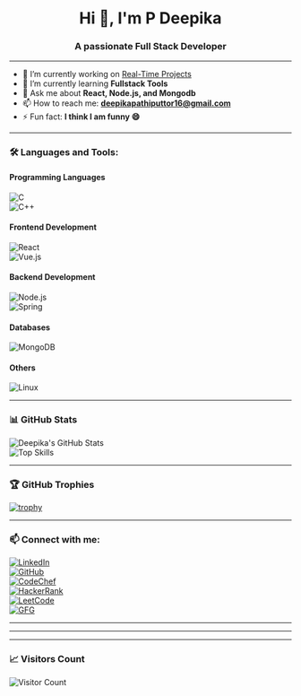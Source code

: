 <h1 align="center">Hi 👋, I'm P Deepika</h1>
<h3 align="center">A passionate Full Stack Developer</h3>

---

- 🔭 I’m currently working on [Real-Time Projects](https://github.com/pathiputtor-deepika)
- 🌱 I’m currently learning **Fullstack Tools**
- 💬 Ask me about **React, Node.js, and Mongodb**
- 📫 How to reach me: **deepikapathiputtor16@gmail.com**
- ⚡ Fun fact: **I think I am funny 😄**

---

### 🛠️ Languages and Tools:

#### Programming Languages  
![C](https://img.shields.io/badge/-C-05122A?style=flat&logo=c)  
![C++](https://img.shields.io/badge/-C++-05122A?style=flat&logo=cplusplus)  

#### Frontend Development  
![React](https://img.shields.io/badge/-React-05122A?style=flat&logo=react)  
![Vue.js](https://img.shields.io/badge/-Vue.js-05122A?style=flat&logo=vue.js)  

#### Backend Development  
![Node.js](https://img.shields.io/badge/-Node.js-05122A?style=flat&logo=node.js)  
![Spring](https://img.shields.io/badge/-Spring-05122A?style=flat&logo=spring)  

#### Databases  
![MongoDB](https://img.shields.io/badge/-MongoDB-05122A?style=flat&logo=mongodb)  

#### Others  
![Linux](https://img.shields.io/badge/-Linux-05122A?style=flat&logo=linux)  

---

### 📊 GitHub Stats

![Deepika's GitHub Stats](https://github-readme-stats.vercel.app/api?username=pathiputtor-deepika&show_icons=true&theme=radical)  
![Top Skills](https://github-readme-stats.vercel.app/api/top-langs/?username=pathiputtor-deepika&layout=compact&theme=radical)

---

### 🏆 GitHub Trophies

[![trophy](https://github-profile-trophy.vercel.app/?username=pathiputtor-deepika&theme=dracula)](https://github.com/ryo-ma/github-profile-trophy)

---

### 📫 Connect with me:

[![LinkedIn](https://img.shields.io/badge/-LinkedIn-05122A?style=flat&logo=linkedin)](https://www.linkedin.com/in/pathiputtor-deepika)  
[![GitHub](https://img.shields.io/badge/-GitHub-05122A?style=flat&logo=github)](https://github.com/pathiputtor-deepika)  
[![CodeChef](https://img.shields.io/badge/-CodeChef-05122A?style=flat&logo=codechef)](https://www.codechef.com/users/gkey_deepika)  
[![HackerRank](https://img.shields.io/badge/-HackerRank-05122A?style=flat&logo=hackerrank)](https://www.hackerrank.com/profile/ap22110011404)  
[![LeetCode](https://img.shields.io/badge/-LeetCode-05122A?style=flat&logo=leetcode)](https://leetcode.com/u/deepika_p-11/)  
[![GFG](https://img.shields.io/badge/-GeeksforGeeks-05122A?style=flat&logo=geeksforgeeks)](https://www.geeksforgeeks.org/user/deepi2rsc)

---
---

---

### 📈 Visitors Count

![Visitor Count](https://komarev.com/ghpvc/?username=pathiputtor-deepika&color=blue)

